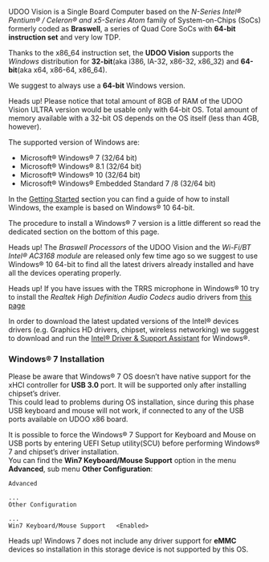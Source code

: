 UDOO Vision is a Single Board Computer based on the *N-Series Intel® Pentium® / Celeron® and x5-Series Atom* family of System-on-Chips (SoCs) formerly coded as **Braswell**, a series of Quad Core SoCs with **64-bit instruction set** and very low TDP.

Thanks to the x86_64 instruction set, the **UDOO Vision** supports the *Windows* distribution for **32-bit**(aka i386, IA-32, x86-32, x86_32) and **64-bit**(aka x64, x86-64, x86_64).

We suggest to always use a **64-bit** Windows version.

<span class="label label-warning">Heads up!</span> Please notice that total amount of 8GB of RAM of the UDOO Vision ULTRA version would be usable only with 64-bit OS. Total amount of memory available with a 32-bit OS depends on the OS itself (less than 4GB, however).

The supported version of Windows are:
* Microsoft® Windows® 7 (32/64 bit)
* Microsoft® Windows® 8.1 (32/64 bit)
* Microsoft® Windows® 10 (32/64 bit)
* Microsoft® Windows® Embedded Standard 7 /8 (32/64 bit)

In the [Getting Started](https://www.udoo.org/get-started-x86/) section you can find a guide of how to install Windows, the example is based on Windows® 10 64-bit.

The procedure to install a Windows® 7 version is a little different so read the dedicated section on the bottom of this page.

<span class="label label-warning">Heads up!</span> The *Braswell Processors* of the UDOO Vision and the *Wi-Fi/BT Intel® AC3168 module* are released only few time ago so we suggest to use Windows&reg; 10 64-bit to find all the latest drivers already installed and have all the devices operating properly.

<span class="label label-warning">Heads up!</span> If you have issues with the TRRS microphone in Windows® 10 try to install the *Realtek High Definition Audio Codecs* audio drivers from [this page](https://www.realtek.cz/download-ALC283-sound-driver-for-Windows10-64bit.html)

In order to download the latest updated versions of the Intel&reg; devices drivers (e.g. Graphics HD drivers, chipset, wireless networking) we suggest to download and run the [Intel® Driver & Support Assistant](https://downloadcenter.intel.com/download/24345/Intel-Driver-Support-Assistant) for Windows&reg;.

### Windows® 7 Installation

Please be aware that Windows® 7 OS doesn’t have native support for the xHCI controller for **USB 3.0** port. It will be supported only after installing chipset’s driver.  
This could lead to problems during OS installation, since during this phase USB keyboard and mouse will not work, if connected to any of the USB ports available on UDOO x86 board.

It is possible to force the Windows® 7 Support for Keyboard and Mouse on USB ports by entering UEFI Setup utility(SCU) before performing Windows® 7 and chipset’s driver installation.  
You can find the **Win7 Keyboard/Mouse Support** option in the menu **Advanced**, sub menu **Other
Configuration**:

    Advanced

    ...
    Other Configuration

    ...
    Win7 Keyboard/Mouse Support   <Enabled>


<span class="label label-warning">Heads up!</span> Windows 7 does not include any driver support for **eMMC** devices so installation in this storage device is not supported by this OS.

